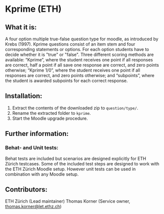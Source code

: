 # Kprime (ETH)

## What it is:
A four option multiple true-false question type for moodle, as introduced by Krebs (1997). Kprime questions consist of an item stem and four corresponding statements or options. For each option students have to decide whether it is "true" or "false". Three different scoring methods are available: “Kprime”, where the student receives one point if all responses are correct, half a point if all save one response are correct, and zero points otherwise; “Kprime 1/0”, where the student receives one point if all responses are correct, and zero points otherwise; and “subpoints”, where the student is awarded subpoints for each correct response.

## Installation:
1. Extract the contents of the downloaded zip to `question/type/`.
1. Rename the extracted folder to `kprime`.
1. Start the Moodle upgrade procedure.

## Further information:
### Behat- and Unit tests:
Behat tests are included but scenarios are designed explicitly for ETH Zürich testcases.
Some of the included test steps are designed to work with the ETH Zürich Moodle setup.
However unit tests can be used in combination with any Moodle setup.
 
## Contributors:
ETH Zürich (Lead maintainer)
Thomas Korner (Service owner, thomas.korner@let.ethz.ch)